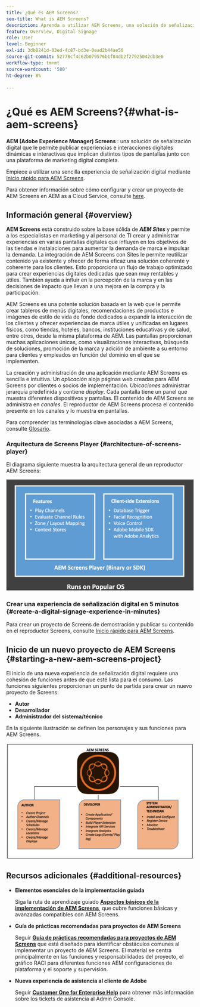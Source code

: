 ```yaml
---
title: ¿Qué es AEM Screens?
seo-title: What is AEM Screens?
description: Aprenda a utilizar AEM Screens, una solución de señalización digital, que le permite publicar interacciones y experiencias digitales dinámicas e interactivas que implican distintos tipos de pantallas junto con una plataforma de marketing digital completa.
feature: Overview, Digital Signage
role: User
level: Beginner
exl-id: 3db8241d-03ed-4c87-bd3e-0ead2b44ae50
source-git-commit: 52778cf4c62b079576b1f84db2f27925042db3e6
workflow-type: tm+mt
source-wordcount: '580'
ht-degree: 8%

---
```


# ¿Qué es AEM Screens?{#what-is-aem-screens}

**AEM (Adobe Experience Manager) Screens** : una solución de señalización digital que le permite publicar experiencias e interacciones digitales dinámicas e interactivas que implican distintos tipos de pantallas junto con una plataforma de marketing digital completa.

Empiece a utilizar una sencilla experiencia de señalización digital mediante [Inicio rápido para AEM Screens](kickstart-for-aem-screens.md).

Para obtener información sobre cómo configurar y crear un proyecto de AEM Screens en AEM as a Cloud Service, consulte [here](https://experienceleague.adobe.com/docs/experience-manager-cloud-service/screens-as-cloud-service/home.html?lang=en).

## Información general {#overview}

**AEM Screens** está construido sobre la base sólida de ***AEM Sites*** y permite a los especialistas en marketing y al personal de TI crear y administrar experiencias en varias pantallas digitales que influyen en los objetivos de las tiendas e instalaciones para aumentar la demanda de marca e impulsar la demanda. La integración de AEM Screens con Sites le permite reutilizar contenido ya existente y ofrecer de forma eficaz una solución coherente y coherente para los clientes. Esto proporciona un flujo de trabajo optimizado para crear experiencias digitales dedicadas que sean muy rentables y útiles. También ayuda a influir en la percepción de la marca y en las decisiones de impacto que llevan a una mejora en la compra y la participación.

AEM Screens es una potente solución basada en la web que le permite crear tableros de menús digitales, recomendaciones de productos e imágenes de estilo de vida de fondo dedicados a expandir la interacción de los clientes y ofrecer experiencias de marca útiles y unificadas en lugares físicos, como tiendas, hoteles, bancos, instituciones educativas y de salud, entre otros, desde la misma plataforma de AEM. Las pantallas proporcionan muchas aplicaciones únicas, como visualizaciones interactivas, búsqueda de soluciones, promoción de la marca y adición de ambiente a su entorno para clientes y empleados en función del dominio en el que se implementen.

La creación y administración de una aplicación mediante AEM Screens es sencilla e intuitiva. Un *aplicación* aloja páginas web creadas para AEM Screens por clientes o socios de implementación. *Ubicaciones* administrar jerarquía predefinida y contiene *display*. Cada pantalla tiene un panel que muestra diferentes dispositivos y pantallas. El contenido de AEM Screens se administra en *canales*. El reproductor de AEM Screens procesa el contenido presente en los canales y lo muestra en pantallas.

Para comprender las terminologías clave asociadas a AEM Screens, consulte [Glosario](screens-glossary.md).

### Arquitectura de Screens Player {#architecture-of-screens-player}

El diagrama siguiente muestra la arquitectura general de un reproductor AEM Screens:

![chlimage_1-29](assets/chlimage_1-29.png)

### Crear una experiencia de señalización digital en 5 minutos {#create-a-digital-signage-experience-in-minutes}

Para crear un proyecto de Screens de demostración y publicar su contenido en el reproductor Screens, consulte [Inicio rápido para AEM Screens](kickstart-for-aem-screens.md).

## Inicio de un nuevo proyecto de AEM Screens {#starting-a-new-aem-screens-project}

El inicio de una nueva experiencia de señalización digital requiere una cohesión de funciones antes de que esté lista para el consumo. Las funciones siguientes proporcionan un punto de partida para crear un nuevo proyecto de Screens:

* **Autor**
* **Desarrollador**
* **Administrador del sistema/técnico**

En la siguiente ilustración se definen los personajes y sus funciones para AEM Screens.

![chlimage_1-30](assets/chlimage_1-30.png)


## Recursos adicionales {#additional-resources}

* **Elementos esenciales de la implementación guiada**

   Siga la ruta de aprendizaje guiado **[Aspectos básicos de la implementación de AEM Screens](https://guided.adobe.com/?launch=AEM-7a#recommended/solutions/experience-manager)**, que cubre funciones básicas y avanzadas compatibles con AEM Screens.

* **Guía de prácticas recomendadas para proyectos de AEM Screens**

   Seguir **[Guía de prácticas recomendadas para proyectos de AEM Screens](https://docs.adobe.com/content/help/es-ES/experience-manager-screens/using/about-guide.html)** que está diseñado para identificar obstáculos comunes al implementar un proyecto de AEM Screens. El material se centra principalmente en las funciones y responsabilidades del proyecto, el gráfico RACI para diferentes funciones AEM configuraciones de plataforma y el soporte y supervisión.

* **Nueva experiencia de asistencia al cliente de Adobe**

   Seguir **[Customer One for Enterprise Help](https://docs.adobe.com/content/help/en/customer-one/using/home.htmlhome.html#)** para obtener más información sobre los tickets de asistencia al Admin Console.
